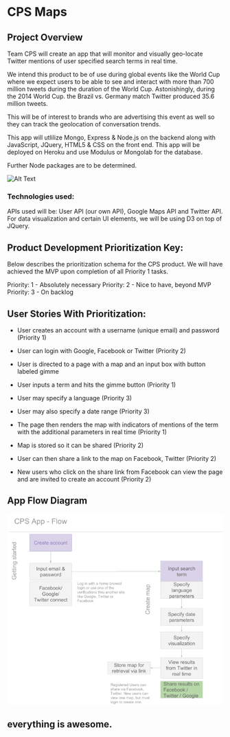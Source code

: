 # CPS Maps


## Project Overview
Team CPS will create an app that will monitor and visually geo-locate Twitter mentions of user specified search terms in real time.

We intend this product to be of use during global events like the World Cup where we expect users to be able to see and interact with more than 700 million tweets during the duration of the World Cup. Astonishingly, during the 2014 World Cup. the Brazil vs. Germany match Twitter produced 35.6 million tweets.  

This will be of interest to brands who are advertising this event as well so they can track the geolocation of conversation trends.

This app will utlilize Mongo, Express & Node.js on the backend along with JavaScript, JQuery, HTML5 & CSS on the front end. This app will be deployed on Heroku and use Modulus or Mongolab for the database.

Further Node packages are to be determined.

![Alt Text](http://i.imgur.com/PI7eGyX.jpg?1)

### Technologies used:

APIs used will be: User API (our own API), Google Maps API and Twitter API. For data visualization and certain UI elements, we will be using D3 on top of JQuery.



## Product Development Prioritization Key:

Below describes the prioritization schema for the CPS product. We will have achieved the MVP upon completion of all Priority 1 tasks.

Priority: 1 - Absolutely necessary
Priority: 2 - Nice to have, beyond MVP
Priority: 3 - On backlog

## User Stories With Prioritization:

* User creates an account with a username (unique email) and password (Priority 1)

* User can login with Google, Facebook or Twitter (Priority 2)

* User is directed to a page with a map and an input box with button labeled gimme

* User inputs a term and hits the gimme button (Priority 1)

*  User may specify a language (Priority 3)

*  User may also specify a date range (Priority 3)

* The page then renders the map with indicators of mentions of the term with the additional parameters in real time (Priority 1)

* Map is stored so it can be shared (Priority 2)

* User can then share a link to the map on Facebook, Twitter (Priority 2)

* New users who click on the share link from Facebook can view the page and are invited to create an account (Priority 2)

## App Flow Diagram
![](CPSApp.png)








## everything is awesome.

